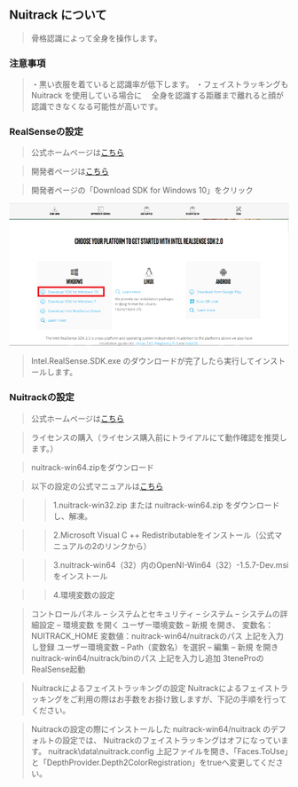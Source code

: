 ## Nuitrack について

>骨格認識によって全身を操作します。

### 注意事項

>・黒い衣服を着ていると認識率が低下します。
>・フェイストラッキングも Nuitrack を使用している場合に
>　全身を認識する距離まで離れると顔が認識できなくなる可能性が高いです。

### RealSenseの設定

>公式ホームページは<a href="https://www.intel.co.jp/content/www/jp/ja/architecture-and-technology/realsense-overview.html" target="_blank">こちら</a>

>開発者ページは<a href="https://www.intelrealsense.com/developers/" target="_blank">こちら</a>

>開発者ページの「Download SDK for Windows 10」をクリック

![画像](image/RealSense1.png "")

>Intel.RealSense.SDK.exe のダウンロードが完了したら実行してインストールします。


### Nuitrackの設定

>公式ホームページは<a href="https://nuitrack.com/" target="_blank">こちら</a>

>ライセンスの購入（ライセンス購入前にトライアルにて動作確認を推奨します。）

>nuitrack-win64.zipをダウンロード


>以下の設定の公式マニュアルは<a href="http://download.3divi.com/Nuitrack/doc/Installation_page.html" target="_blank">こちら</a>

>>1.nuitrack-win32.zip または nuitrack-win64.zip をダウンロードし、解凍。

>>2.Microsoft Visual C ++ Redistributableをインストール（公式マニュアルの2のリンクから）

>>3.nuitrack-win64（32）内のOpenNI-Win64（32）-1.5.7-Dev.msiをインストール

>>4.環境変数の設定

>コントロールパネル – システムとセキュリティ – システム – システムの詳細設定 – 環境変数 を開く
>ユーザー環境変数 – 新規 を開き、
>変数名：NUITRACK_HOME
>変数値：nuitrack-win64/nuitrackのパス
>上記を入力し登録
>ユーザー環境変数 – Path（変数名）を選択 – 編集 – 新規 を開き
>nuitrack-win64/nuitrack/binのパス
>上記を入力し追加
>3teneProのRealSense起動

>Nuitrackによるフェイストラッキングの設定
>Nuitrackによるフェイストラッキングをご利用の際はお手数をお掛け致しますが、下記の手順を行ってください。

>Nuitrackの設定の際にインストールした nuitrack-win64/nuitrack のデフォルトの設定では、
>Nuitrackのフェイストラッキングはオフになっています。
>nuitrack\data\nuitrack.config
>上記ファイルを開き、「Faces.ToUse」と「DepthProvider.Depth2ColorRegistration」をtrueへ変更してください。


